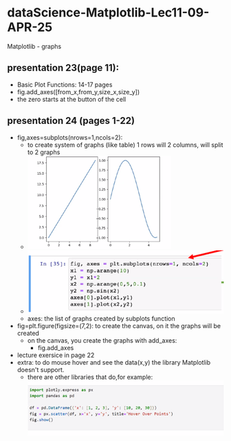 # dataScience-Matplotlib-Lec11-09-APR-25
Matplotlib - graphs
## presentation 23(page 11):
* Basic Plot Functions: 14-17 pages
* fig.add_axes([from_x,from_y,size_x,size_y])
* the zero starts at the button of the cell
## presentation 24 (pages 1-22)
* fig,axes=subplots(nrows=1,ncols=2):
  * to create system of graphs (like table) 1 rows will 2 columns, will split to 2 graphs
  * ![img.png](img.png)
  * ![img_1.png](img_1.png)
  * axes: the list of graphs created by subplots function
* fig=plt.figure(figsize=(7,2): to create the canvas, on it the graphs will be created
  * on the canvas, you create the graphs with add_axes:
    * fig.add_axes
* lecture exersice in page 22
* extra: to do mouse hover and see the data(x,y) the library Matplotlib doesn't support.
  * there are other libraries that do,for example:
  ![img_2.png](img_2.png)